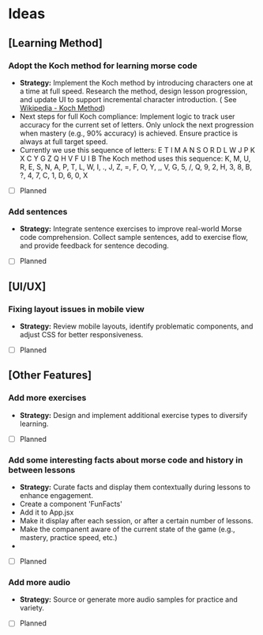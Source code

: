 # Ideas

## [Learning Method]

### Adopt the Koch method for learning morse code

- **Strategy:** Implement the Koch method by introducing characters one at a time at full speed. Research the method,
  design lesson progression, and update UI to support incremental character introduction. (
  See [Wikipedia - Koch Method](https://en.wikipedia.org/wiki/Koch_curve))
- Next steps for full Koch compliance:
  Implement logic to track user accuracy for the current set of letters.
  Only unlock the next progression when mastery (e.g., 90% accuracy) is achieved.
  Ensure practice is always at full target speed.
- Currently we use this sequence of letters:
  E T I M A N S O R D L W J P K X C Y G Z Q H V F U I B
  The Koch method uses this sequence:
  K, M, U, R, E, S, N, A, P, T, L, W, I, ., J, Z, =, F, O, Y, ,, V, G, 5, /, Q, 9, 2, H, 3, 8, B, ?, 4, 7, C, 1, D, 6, 0, X
- [ ] Planned

### Add sentences

- **Strategy:** Integrate sentence exercises to improve real-world Morse code comprehension. Collect sample sentences,
  add to exercise flow, and provide feedback for sentence decoding.
- [ ] Planned

## [UI/UX]

### Fixing layout issues in mobile view

- **Strategy:** Review mobile layouts, identify problematic components, and adjust CSS for better responsiveness.
- [ ] Planned

## [Other Features]

### Add more exercises

- **Strategy:** Design and implement additional exercise types to diversify learning.
- [ ] Planned

### Add some interesting facts about morse code and history in between lessons

- **Strategy:** Curate facts and display them contextually during lessons to enhance engagement.
- Create a component 'FunFacts'
- Add it to App.jsx
- Make it display after each session, or after a certain number of lessons.
- Make the companent aware of the current state of the game (e.g., mastery, practice speed, etc.)
-
- [ ] Planned

### Add more audio

- **Strategy:** Source or generate more audio samples for practice and variety.
- [ ] Planned

